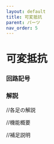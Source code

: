 ```yaml
---
layout: default
title: 可変抵抗
parent: パーツ
nav_order: 5
---
```


# 可変抵抗

### 回路記号

### 解説
//各足の解説

//機能概要

//補足説明